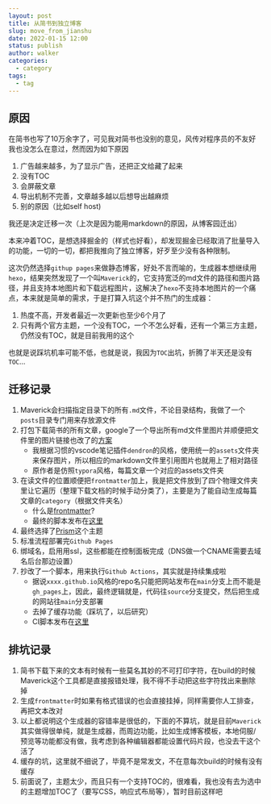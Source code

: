 ```yaml
---
layout: post
title: 从简书到独立博客
slug: move_from_jianshu
date: 2022-01-15 12:00
status: publish
author: walker
categories: 
  - category
tags:
  - tag
---
```


## 原因

在简书也写了10万余字了，可见我对简书也没别的意见，风传对程序员的不友好我也没怎么在意过，然而因为如下原因

1. 广告越来越多，为了显示广告，还把正文给藏了起来
2. 没有TOC
3. 会屏蔽文章
4. 导出机制不完善，文章越多越以后想导出越麻烦
5. 别的原因（比如self host)

我还是决定迁移一次（上次是因为能用markdown的原因，从博客园迁出）

本来冲着TOC，是想选择掘金的（样式也好看），却发现掘金已经取消了批量导入的功能，一切的一切，都把我推向了独立博客，好歹至少没有各种限制。

这次仍然选择`githup pages`来做静态博客，好处不言而喻的，生成器本想继续用`hexo`，结果突然发现了一个叫`Maverick`的，它支持宽泛的md文件的路径和图片路径，并且支持本地图片和下载远程图片，这解决了`hexo`不支持本地图片的一个痛点，本来就是简单的需求，于是打算入坑这个并不热门的生成器：
1. 热度不高，开发者最近一次更新也至少6个月了
2. 只有两个官方主题，一个没有TOC，一个不怎么好看，还有一个第三方主题，仍然没有TOC，就是目前我用的这个

也就是说踩坑机率可能不低，也就是说，我因为`TOC`出坑，折腾了半天还是没有`TOC`...


## 迁移记录

1. Maverick会扫描指定目录下的所有`.md`文件，不论目录结构，我做了一个`posts`目录专门用来存放源文件
2. 打包下载简书的所有文章，google了一个导出所有md文件里图片并顺便把文件里的图片链接也改了的[方案](https://juejin.cn/post/6844904110244757511)
    * 我根据习惯的vscode笔记插件`dendron`的风格，使用统一的`assets`文件夹来保存图片，所以相应的markdown文件里引用图片也就用上了相对路径
    * 原作者是仿照`typora`风格，每篇文章一个对应的assets文件夹
3. 在读文件的位置顺便把`frontmatter`加上，我是把文件放到了四个物理文件夹里让它遍历（整理下载文档的时候手动分类了），主要是为了能自动生成每篇文章的`category`（根据文件夹名）
    * 什么是[frontmatter](https://github.com/AlanDecode/Maverick#file-arrangement-and-frontmatter)?
    * 最终的脚本发布在[这里](https://gist.github.com/walkerwzy/0c75e9b90b0b1806cf0e4aaeb845a17e)
4. 最终选择了[Prism](https://github.com/Reedo0910/Maverick-Theme-Prism)这个主题
5. 标准流程部署完`Github Pages`
6. 绑域名，启用用ssl，这些都能在控制面板完成（DNS做一个CNAME需要去域名后台那边设置）
7. 抄改了一个脚本，用来执行`Github Actions`，其实就是持续集成啦
    * 据说`xxxx.github.io`风格的repo名只能把网站发布在`main`分支上而不能是`gh_pages`上，因此，最终逻辑就是，代码往`source`分支提交，然后把生成的网站往`main`分支部署
    * 去掉了缓存功能（踩坑了，以后研究）
    * CI脚本发布在[这里](https://gist.github.com/walkerwzy/3b896e08c64c3d07cfc66d709fae2010)

## 排坑记录

1. 简书下载下来的文本有时候有一些莫名其妙的不可打印字符，在build的时候Maverick这个工具都是直接报错处理，我不得不手动把这些字符找出来删除掉
2. 生成`frontmatter`时如果有格式错误的也会直接挂掉，同样需要你人工排查，再把文本改对
3. 以上都说明这个生成器的容错率是很低的，下面的不算坑，就是目前`Maverick`其实做得很单纯，就是生成器，而周边功能，比如生成博客模板，本地伺服/预览等功能都没有做，我考虑到各种编辑器都能设置代码片段，也没去干这个活了
4. 缓存的坑，这里就不细说了，毕竟不是常发文，不在意每次build的时候有没有缓存
5. 前面说了，主题太少，而且只有一个支持TOC的，很难看，我也没有去为选中的主题增加TOC了（要写CSS，响应式布局等），暂时目前这样吧